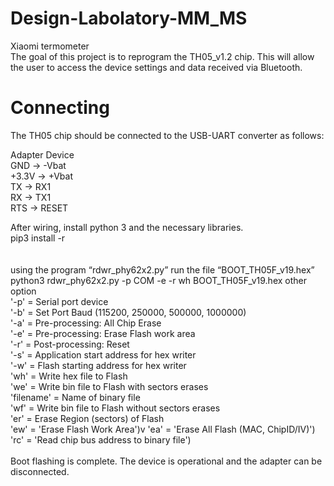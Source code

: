 # Design-Labolatory-MM_MS
  Xiaomi termometer <br>
  The goal of this project is to reprogram the TH05_v1.2 chip. This will allow the user to access the device settings and data received via Bluetooth.<br>
# Connecting
  The TH05 chip should be connected to the USB-UART converter as follows:
  
  Adapter      Device<br>
  GND     ->   -Vbat<br>
  +3.3V   ->   +Vbat<br>
  TX      ->    RX1<br>
  RX      ->    TX1<br>
  RTS     ->    RESET<br>

After wiring, install python 3 and the necessary libraries.<br>
pip3 install -r <requirements>   <br>
<br>
<br>
using the program “rdwr_phy62x2.py” run the file “BOOT_TH05F_v19.hex”  <br>
    python3 rdwr_phy62x2.py -p COM<number> -e -r wh BOOT_TH05F_v19.hex
other option <br>
  '-p' = Serial port device<br>
  '-b' = Set Port Baud (115200, 250000, 500000, 1000000)<br>
  '-a' = Pre-processing: All Chip Erase<br>
	'-e' = Pre-processing: Erase Flash work area<br>
	'-r' = Post-processing: Reset<br>
	'-s' = Application start address for hex writer<br>
  '-w' = Flash starting address for hex writer<br>
	'wh' = Write hex file to Flash<br>
  'we' = Write bin file to Flash with sectors erases<br>
  'filename'  = Name of binary file<br>
  'wf' = Write bin file to Flash without sectors erases<br>
	'er' = Erase Region (sectors) of Flash<br>
  'ew' = 'Erase Flash Work Area')v
  'ea' = 'Erase All Flash (MAC, ChipID/IV)')<br>
  'rc' = 'Read chip bus address to binary file')<br>
<br>
Boot flashing is complete. The device is operational and the adapter can be disconnected.<br>
